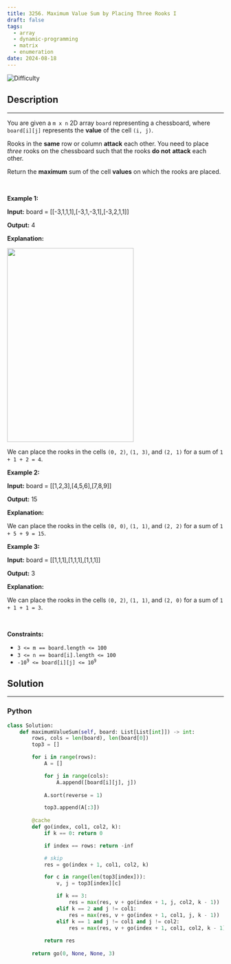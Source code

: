 ```yaml
---
title: 3256. Maximum Value Sum by Placing Three Rooks I
draft: false
tags: 
  - array
  - dynamic-programming
  - matrix
  - enumeration
date: 2024-08-18
---
```


![Difficulty](https://img.shields.io/badge/Difficulty-Hard-blue.svg)

## Description

---
<p>You are given a <code>m x n</code> 2D array <code>board</code> representing a chessboard, where <code>board[i][j]</code> represents the <strong>value</strong> of the cell <code>(i, j)</code>.</p>

<p>Rooks in the <strong>same</strong> row or column <strong>attack</strong> each other. You need to place <em>three</em> rooks on the chessboard such that the rooks <strong>do not</strong> <strong>attack</strong> each other.</p>

<p>Return the <strong>maximum</strong> sum of the cell <strong>values</strong> on which the rooks are placed.</p>

<p>&nbsp;</p>
<p><strong class="example">Example 1:</strong></p>

<div class="example-block">
<p><strong>Input:</strong> <span class="example-io">board = </span>[[-3,1,1,1],[-3,1,-3,1],[-3,2,1,1]]</p>

<p><strong>Output:</strong> 4</p>

<p><strong>Explanation:</strong></p>

<p><img alt="" src="https://assets.leetcode.com/uploads/2024/08/08/rooks2.png" style="width: 294px; height: 450px;" /></p>

<p>We can place the rooks in the cells <code>(0, 2)</code>, <code>(1, 3)</code>, and <code>(2, 1)</code> for a sum of <code>1 + 1 + 2 = 4</code>.</p>
</div>

<p><strong class="example">Example 2:</strong></p>

<div class="example-block">
<p><strong>Input:</strong> <span class="example-io">board = [[1,2,3],[4,5,6],[7,8,9]]</span></p>

<p><strong>Output:</strong> <span class="example-io">15</span></p>

<p><strong>Explanation:</strong></p>

<p>We can place the rooks in the cells <code>(0, 0)</code>, <code>(1, 1)</code>, and <code>(2, 2)</code> for a sum of <code>1 + 5 + 9 = 15</code>.</p>
</div>

<p><strong class="example">Example 3:</strong></p>

<div class="example-block">
<p><strong>Input:</strong> <span class="example-io">board = [[1,1,1],[1,1,1],[1,1,1]]</span></p>

<p><strong>Output:</strong> <span class="example-io">3</span></p>

<p><strong>Explanation:</strong></p>

<p>We can place the rooks in the cells <code>(0, 2)</code>, <code>(1, 1)</code>, and <code>(2, 0)</code> for a sum of <code>1 + 1 + 1 = 3</code>.</p>
</div>

<p>&nbsp;</p>
<p><strong>Constraints:</strong></p>

<ul>
	<li><code>3 &lt;= m == board.length &lt;= 100</code></li>
	<li><code>3 &lt;= n == board[i].length &lt;= 100</code></li>
	<li><code>-10<sup>9</sup> &lt;= board[i][j] &lt;= 10<sup>9</sup></code></li>
</ul>


## Solution

---
### Python
``` py title='maximum-value-sum-by-placing-three-rooks-i'
class Solution:
    def maximumValueSum(self, board: List[List[int]]) -> int:
        rows, cols = len(board), len(board[0])
        top3 = []

        for i in range(rows):
            A = []

            for j in range(cols):
                A.append([board[i][j], j])
            
            A.sort(reverse = 1)

            top3.append(A[:3])
        
        @cache
        def go(index, col1, col2, k):
            if k == 0: return 0

            if index == rows: return -inf

            # skip
            res = go(index + 1, col1, col2, k)

            for c in range(len(top3[index])):
                v, j = top3[index][c]

                if k == 3:
                    res = max(res, v + go(index + 1, j, col2, k - 1))
                elif k == 2 and j != col1:
                    res = max(res, v + go(index + 1, col1, j, k - 1))
                elif k == 1 and j != col1 and j != col2:
                    res = max(res, v + go(index + 1, col1, col2, k - 1))
            
            return res
        
        return go(0, None, None, 3)

```


